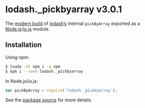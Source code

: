 # lodash._pickbyarray v3.0.1

The [modern build](https://github.com/lodash/lodash/wiki/Build-Differences) of [lodash’s](https://lodash.com/) internal `pickByArray` exported as a [Node.js](http://nodejs.org/)/[io.js](https://iojs.org/) module.

## Installation

Using npm:

```bash
$ {sudo -H} npm i -g npm
$ npm i --save lodash._pickbyarray
```

In Node.js/io.js:

```js
var pickByArray = require('lodash._pickbyarray');
```

See the [package source](https://github.com/lodash/lodash/blob/3.0.1-npm-packages/lodash._pickbyarray) for more details.
